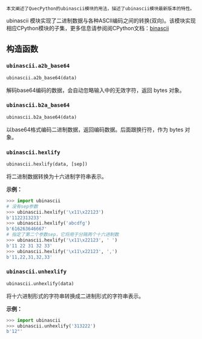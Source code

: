 

```
本文阐述了QuecPython的ubinascii模块的用法，描述了ubinascii模块最新版本的特性。
```

ubinascii 模块实现了二进制数据与各种ASCII编码之间的转换(双向)。该模块实现相应CPython模块的子集，更多信息请参阅阅CPython文档：[binascii](https://docs.python.org/3.5/library/binascii.html#module-binascii)

## 构造函数

### `ubinascii.a2b_base64`

```python
ubinascii.a2b_base64(data)
```

解码base64编码的数据，会自动忽略输入中的无效字符，返回 bytes 对象。

### `ubinascii.b2a_base64`

```python
ubinascii.b2a_base64(data)
```

以base64格式编码二进制数据，返回编码数据。后面跟换行符，作为 bytes 对象。

### `ubinascii.hexlify`

```python
ubinascii.hexlify(data, [sep])
```

将二进制数据转换为十六进制字符串表示。

**示例：**

```python
>>> import ubinascii
# 没有sep参数
>>> ubinascii.hexlify('\x11\x22123')
b'1122313233'
>>> ubinascii.hexlify('abcdfg')
b'616263646667'
# 指定了第二个参数sep，它将用于分隔两个十六进制数
>>> ubinascii.hexlify('\x11\x22123', ' ')
b'11 22 31 32 33'
>>> ubinascii.hexlify('\x11\x22123', ',')
b'11,22,31,32,33'
```

### `ubinascii.unhexlify`

```python
ubinascii.unhexlify(data)
```

将十六进制形式的字符串转换成二进制形式的字符串表示。

**示例：**

```python
>>> import ubinascii
>>> ubinascii.unhexlify('313222')
b'12"'
```
